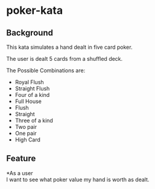 # poker-kata

## Background
This kata simulates a hand dealt in five card poker.

The user is dealt 5 cards from a shuffled deck.

The Possible Combinations are:

- Royal Flush
- Straight Flush
- Four of a kind
- Full House
- Flush
- Straight
- Three of a kind
- Two pair
- One pair
- High Card

## Feature
*As a user<br>
I want to see what poker value my hand is worth as dealt.
